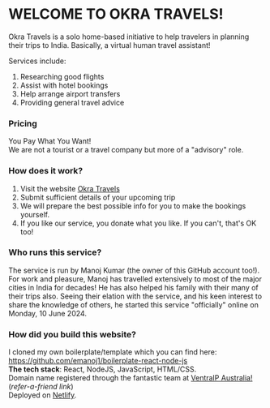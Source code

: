 # WELCOME TO OKRA TRAVELS!

Okra Travels is a solo home-based initiative to help travelers in planning their trips to India. Basically, a virtual human travel assistant!

Services include:
1. Researching good flights
2. Assist with hotel bookings
3. Help arrange airport transfers
4. Providing general travel advice

### Pricing
You Pay What You Want!  
We are not a tourist or a travel company but more of a "advisory" role.

### How does it work?
1. Visit the website [Okra Travels](https://okratravels.com.au)
2. Submit sufficient details of your upcoming trip
3. We will prepare the best possible info for you to make the bookings yourself.
4. If you like our service, you donate what you like. If you can't, that's OK too!

### Who runs this service?
The service is run by Manoj Kumar (the owner of this GitHub account too!). For work and pleasure, Manoj has travelled extensively to most of the major cities in India for decades! He has also helped his family with their many of their trips also. Seeing their elation with the service, and his keen interest to share the knowledge of others, he started this service "officially" online on Monday, 10 June 2024.

### How did you build this website?
I cloned my own boilerplate/template which you can find here: https://github.com/emanoj1/boilerplate-react-node-js  
**The tech stack**: React, NodeJS, JavaScript, HTML/CSS.  
Domain name registered through the fantastic team at [VentraIP Australia!](https://getonline.vip/kDth4mWQ) (_refer-a-friend link_)   
Deployed on [Netlify](https://netlify.com).  
